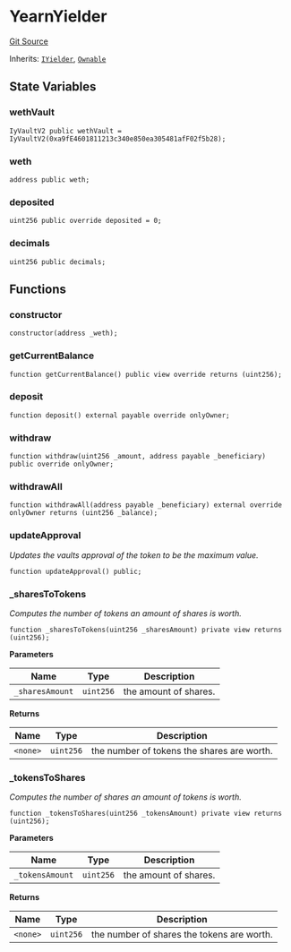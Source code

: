 # YearnYielder

[Git Source](https://github.com/jbx-protocol/juice-contracts-v1/blob/71fd42afb0ef0d51606019d9a17dcb746505efd5/contracts/YearnYielder.sol)

Inherits: [`IYielder`](/docs/dev/deprecated/juice-contracts-v1/interfaces/iyielder.md), [`Ownable`](https://docs.openzeppelin.com/contracts/4.x/api/access#Ownable)

## State Variables

### wethVault

```solidity
IyVaultV2 public wethVault = IyVaultV2(0xa9fE4601811213c340e850ea305481afF02f5b28);
```

### weth

```solidity
address public weth;
```

### deposited

```solidity
uint256 public override deposited = 0;
```

### decimals

```solidity
uint256 public decimals;
```

## Functions

### constructor

```solidity
constructor(address _weth);
```

### getCurrentBalance

```solidity
function getCurrentBalance() public view override returns (uint256);
```

### deposit

```solidity
function deposit() external payable override onlyOwner;
```

### withdraw

```solidity
function withdraw(uint256 _amount, address payable _beneficiary) public override onlyOwner;
```

### withdrawAll

```solidity
function withdrawAll(address payable _beneficiary) external override onlyOwner returns (uint256 _balance);
```

### updateApproval

*Updates the vaults approval of the token to be the maximum value.*

```solidity
function updateApproval() public;
```

### _sharesToTokens

*Computes the number of tokens an amount of shares is worth.*

```solidity
function _sharesToTokens(uint256 _sharesAmount) private view returns (uint256);
```

**Parameters**

|Name|Type|Description|
|----|----|-----------|
|`_sharesAmount`|`uint256`|the amount of shares.|

**Returns**

|Name|Type|Description|
|----|----|-----------|
|`<none>`|`uint256`|the number of tokens the shares are worth.|

### _tokensToShares

*Computes the number of shares an amount of tokens is worth.*

```solidity
function _tokensToShares(uint256 _tokensAmount) private view returns (uint256);
```

**Parameters**

|Name|Type|Description|
|----|----|-----------|
|`_tokensAmount`|`uint256`|the amount of shares.|

**Returns**

|Name|Type|Description|
|----|----|-----------|
|`<none>`|`uint256`|the number of shares the tokens are worth.|

